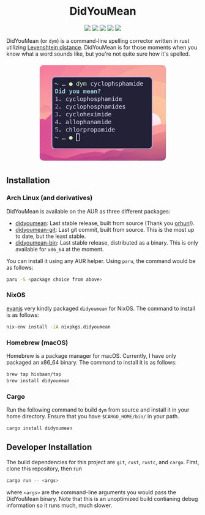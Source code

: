 <h1 align="center">DidYouMean</h1>

<p align="center">
    <a href="LICENSE"><img src="https://img.shields.io/badge/license-GPL3-13233a?style=for-the-badge" /></a>
    <a href="https://aur.archlinux.org/packages/didyoumean-git/"> <img src="https://img.shields.io/aur/version/didyoumean-git?color=1793d1&label=didyoumean-git&logo=arch-linux&style=for-the-badge" /></a>
    <a href="https://github.com/NixOS/nixpkgs/tree/master/pkgs/tools/misc/didyoumean"><img src="https://img.shields.io/badge/dynamic/json?color=5277c3&label=NixOS&query=%24.name&url=https%3A%2F%2Fapi.github.com%2Frepos%2Fhisbaan%2Fdidyoumean%2Freleases%2Flatest&style=for-the-badge&logo=NixOS"/></a>
    <a href="https://github.com/hisbaan/homebrew-tap"><img src="https://img.shields.io/badge/dynamic/json?color=fbb040&label=Homebrew&query=%24.name&url=https%3A%2F%2Fapi.github.com%2Frepos%2Fhisbaan%2Fdidyoumean%2Freleases%2Flatest&style=for-the-badge&logo=Homebrew" /></a>
    <a href="https://lib.rs/crates/didyoumean"> <img src="https://img.shields.io/crates/v/didyoumean?color=red&label=crates.io/lib.rs&logo=Rust&style=for-the-badge&logoColor=red" /></a>
</p>

DidYouMean (or `dym`) is a command-line spelling corrector written in rust utilizing [Levenshtein distance](https://en.wikipedia.org/wiki/Levenshtein_distance). DidYouMean is for those moments when you know what a word sounds like, but you're not quite sure how it's spelled.

<p align="center">
    <!-- <img src="img/meningitis.png" height="250" style="border-radius: 10px; margin: 0.5em;"/> -->
    <img src="img/cyclophosphamide.png" height="250" style="border-radius: 10px; margin: 0.5em;"/>
</p>

## Installation

### Arch Linux (and derivatives)

DidYouMean is available on the AUR as three different packages:

- [didyoumean](https://aur.archlinux.org/packages/didyoumean): Last stable release, built from source (Thank you [orhun](https://github.com/orhun)!).
- [didyoumean-git](https://aur.archlinux.org/packages/didyoumean-git): Last git commit, built from source. This is the most up to date, but the least stable.
- [didyoumean-bin](https://aur.archlinux.org/packages/didyoumean-bin): Last stable release, distributed as a binary. This is only available for `x86_64` at the moment.

You can install it using any AUR helper. Using `paru`, the command would be as follows:

```sh
paru -S <package choice from above>
```

### NixOS

[evanjs](https://github.com/evanjs) very kindly packaged `didyoumean` for NixOS. The command to install is as follows:

```sh
nix-env install -iA nixpkgs.didyoumean
```

### Homebrew (macOS)

Homebrew is a package manager for macOS. Currently, I have only packaged an x86\_64 binary. The command to install it is as follows:

```sh
brew tap hisbaan/tap
brew install didyoumean
```

### Cargo

Run the following command to build `dym` from source and install it in your home directory. Ensure that you have `$CARGO_HOME/bin/` in your path.

```sh
cargo install didyoumean
```

## Developer Installation

The build dependencies for this project are `git`, `rust`, `rustc`, and `cargo`. First, clone this repository, then run

```sh
cargo run -- <args>
```

where `<args>` are the command-line arguments you would pass the DidYouMean binary. Note that this is an unoptimized build contianing debug information so it runs much, much slower.
